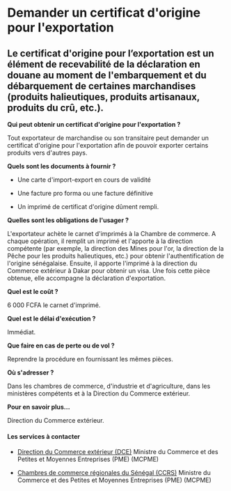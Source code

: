 # Demander un certificat d'origine pour l'exportation

Le certificat d'origine pour l’exportation est un élément de recevabilité de la déclaration en douane au moment de l'embarquement et du débarquement de certaines marchandises (produits halieutiques, produits artisanaux, produits du crû, etc.).
---------------------------------------------------------------------------------------------------------------------------------------------------------------------------------------------------------------------------------------------------

**Qui peut obtenir un certificat d'origine pour l'exportation ?**

Tout exportateur de marchandise ou son transitaire peut demander un certificat d'origine pour l'exportation afin de pouvoir exporter certains produits vers d'autres pays.

**Quels sont les documents à fournir ?**

*   Une carte d'import-export en cours de validité

*   Une facture pro forma ou une facture définitive

*   Un imprimé de certificat d'origine dûment rempli.

**Quelles sont les obligations de l'usager ?**

L'exportateur achète le carnet d'imprimés à la Chambre de commerce. A chaque opération, il remplit un imprimé et l'apporte à la direction compétente (par exemple, la direction des Mines pour l'or, la direction de la Pêche pour les produits halieutiques, etc.) pour obtenir l'authentification de l'origine sénégalaise. Ensuite, il apporte l'imprimé à la direction du Commerce extérieur à Dakar pour obtenir un visa. Une fois cette pièce obtenue, elle accompagne la déclaration d'exportation.

**Quel est le coût ?**

6 000 FCFA le carnet d'imprimé.  

**Quel est le délai d'exécution ?**

Immédiat.

**Que faire en cas de perte ou de vol ?**

Reprendre la procédure en fournissant les mêmes pièces.

**Où s'adresser ?**

Dans les chambres de commerce, d'industrie et d'agriculture, dans les ministères compétents et à la Direction du Commerce extérieur.

**Pour en savoir plus...**

Direction du Commerce extérieur.

#### Les services à contacter

*   [Direction du Commerce extérieur (DCE)](../../../services/direction-du-commerce-exterieur-dce.md) Ministre du Commerce et des Petites et Moyennes Entreprises (PME) (MCPME)  
    
*   [Chambres de commerce régionales du Sénégal (CCRS)](../../../services/chambres-de-commerce-regionales-du-senegal-ccrs.md) Ministre du Commerce et des Petites et Moyennes Entreprises (PME) (MCPME)
